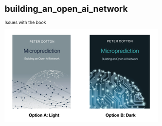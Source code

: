 # building_an_open_ai_network
Issues with the book

![](https://github.com/microprediction/home/blob/main/books/cover_choices.png)
